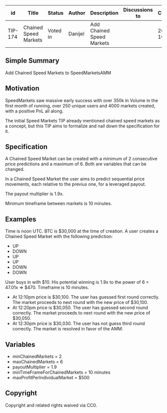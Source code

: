 | id      | Title                 | Status | Author  | Description               | Discussions to | Created    |
| ------- | --------------------- | ------ | ------- | ------------------------- | -------------- | ---------- |
| TIP-174 | Chained Speed Markets | Voted in  | Danijel | Add Chained Speed Markets |                | 2023-10-02 |

## Simple Summary

Add Chained Speed Markets to SpeedMarketsAMM

## Motivation

SpeedMarkets saw massive early success with over 350k in Volume in the first month of running, over 250 unique users and 4000 markets created, with a positive PnL all along.

The initial Speed Markets TIP already mentioned chained speed markets as a concept, but this TIP aims to formalize and nail down the specification for it.

## Specification

A Chained Speed Market can be created with a minimum of 2 consecutive price predictions and a maximum of 6. Both are variables that can be changed.

In a Chained Speed Market the user aims to predict sequential price movements, each relative to the previus one, for a leveraged payout.

The payout multiplier is 1.9x.

Minimum timeframe between markets is 10 minutes.

## Examples

Time is noon UTC. BTC is $30,000 at the time of creation. A user creates a Chained Speed Market with the following prediction:

- UP
- DOWN
- UP
- UP
- DOWN
- DOWN

User buys in with $10. His potential winning is 1.9x to the power of 6 = 47.01x => $470. Timeframe is 10 minutes.

- At 12:10pm price is $30,100. The user has guessed first round correctly. The market proceeds to next round with the new price of $30,100.
- At 12:20pm price is $30,050. The user has guessed second round correctly. The market proceeds to next round with the new price of $30,050.
- At 12:30pm price is $30,030. The user has not guess third round correctly. The market is resolved in favor of the AMM.

## Variables

- minChainedMarkets = 2
- maxChainedMarkets = 6
- payoutMultiplier = 1.9
- minTimeFrameForChainedMarkets = 10 minutes
- maxProfitPerIndividualMarket = $500

## Copyright

Copyright and related rights waived via CC0.
